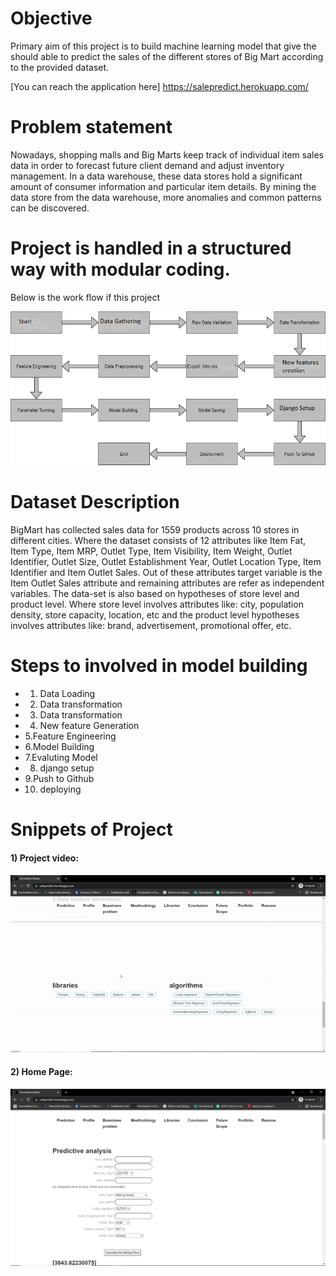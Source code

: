 
# Objective
Primary aim of this project is to build machine learning model that give the should able to predict the sales of the
different stores of Big Mart according to the provided dataset.

[You can reach the application here]
https://salepredict.herokuapp.com/


# Problem statement
Nowadays, shopping malls and Big Marts keep track of individual item sales data in order to forecast future client demand and adjust inventory management. In a data
warehouse, these data stores hold a significant amount of consumer information and particular item details. By mining the data store from the data warehouse, more
anomalies and common patterns can be discovered.


# Project is handled in a structured way with modular coding.
Below is the work flow if this project

![alt-text](https://github.com/saiganesh-d/BIGMART-SALES-PREDICTION/blob/main/screenshots/img.png)


# Dataset Description 
BigMart has collected sales data for 1559 products across 10 stores in different cities. Where the dataset consists of 12 attributes like Item Fat, Item Type, Item MRP, Outlet Type, Item Visibility, Item Weight, Outlet Identifier, Outlet Size, Outlet Establishment Year, Outlet Location Type, Item Identifier and Item Outlet Sales. Out of these attributes target variable is the Item Outlet Sales attribute and remaining attributes are refer as independent variables. 
The data-set is also based on hypotheses of store level and product level. Where store level involves attributes like: city, population density, store capacity, location, etc and the product level hypotheses involves attributes like: brand, advertisement, promotional offer, etc.

# Steps to involved in model building
 * 1. Data Loading
 * 2. Data transformation
 * 3. Data transformation
 * 4. New feature Generation
 * 5.Feature Engineering
 * 6.Model Building
 * 7.Evaluting Model
 * 8. django setup
 * 9.Push to Github
 * 10. deploying

# Snippets of Project


#### 1) Project video:

![alt-text](https://github.com/saiganesh-d/BIGMART-SALES-PREDICTION/blob/main/screenshots/saa.gif)


#### 2) Home Page:

![alt-text](https://github.com/saiganesh-d/BIGMART-SALES-PREDICTION/blob/main/screenshots/Screenshot%20(2).png)



